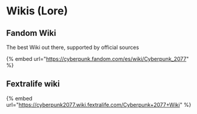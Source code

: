 # Wikis (Lore)

## Fandom Wiki

The best Wiki out there, supported by official sources&#x20;

{% embed url="https://cyberpunk.fandom.com/es/wiki/Cyberpunk_2077" %}

## Fextralife wiki

{% embed url="https://cyberpunk2077.wiki.fextralife.com/Cyberpunk+2077+Wiki" %}
